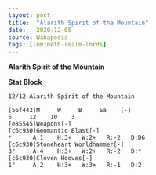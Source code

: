 ```yaml
---
layout: post
title:  "Alarith Spirit of the Mountain"
date:   2020-12-05
source: Wahapedia
tags: [lumineth-realm-lords]
---
```


**Alarith Spirit of the Mountain**

**Stat Block**
```
12/12 Alarith Spirit of the Mountain
```

```
[56f442]M     W     B     Sa    [-]
6     12    10    3     
[e85545]Weapons[-]
[c6c930]Geomantic Blast[-]
*      A:1    H:3+   W:2+   R:-2   D:D6  
[c6c930]Stoneheart Worldhammer[-]
3"     A:4    H:3+   W:2+   R:-2   D:*   
[c6c930]Cloven Hooves[-]
1"     A:2    H:3+   W:3+   R:-1   D:2   
```


